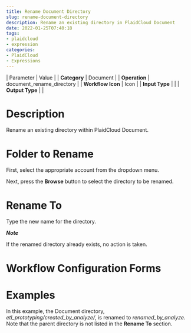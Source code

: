 ```yaml
---
title: Rename Document Directory
slug: rename-document-directory
description: Rename an existing directory in PlaidCloud Document
date: 2022-01-25T07:40:18
tags:
- plaidcloud
- expression
categories:
- PlaidCloud
- Expressions
---
```





| Parameter | Value |
| **Category** | Document |
| **Operation** | document\_rename\_directory |
| **Workflow Icon** | Icon |
| **Input Type** |  |
| **Output Type** |  |

# Description


Rename an existing directory within PlaidCloud Document.



# Folder to Rename


First, select the appropriate account from the dropdown menu.



Next, press the **Browse** button to select the directory to be renamed.



# Rename To


Type the new name for the directory.



***Note***


If the renamed directory already exists, no action is taken.



# Workflow Configuration Forms



# Examples


In this example, the Document directory, *etl\_prototyping/created\_by\_analyze/*, is renamed to *renamed\_by\_analyze*. Note that the parent directory is not listed in the **Rename To** section.

